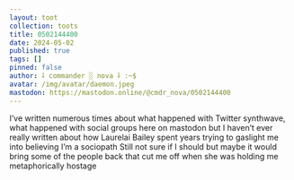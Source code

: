 ```yaml
---
layout: toot
collection: toots
title: 0502144400
date: 2024-05-02
published: true
tags: []
pinned: false
author: ⸸ commander ░ nova ⸸ :~$
avatar: /img/avatar/daemon.jpeg
mastodon: https://mastodon.online/@cmdr_nova/0502144400
---
```


I’ve written numerous times about what happened with Twitter synthwave, what happened with social groups here on mastodon but I haven’t ever really written about how Laurelai Bailey spent years trying to gaslight me into believing I’m a sociopath Still not sure if I should but maybe it would bring some of the people back that cut me off when she was holding me metaphorically hostage
